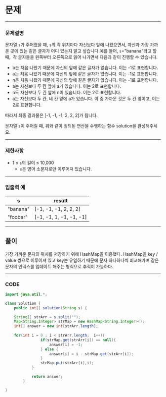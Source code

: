 # 문제
---

### 문제설명

문자열 `s`가 주어졌을 때, `s`의 각 위치마다 자신보다 앞에 나왔으면서, 자신과 가장 가까운 곳에 있는 같은 글자가 어디 있는지 알고 싶습니다.예를 들어, `s`="banana"라고 할 때,  각 글자들을 왼쪽부터 오른쪽으로 읽어 나가면서 다음과 같이 진행할 수 있습니다.

- b는 처음 나왔기 때문에 자신의 앞에 같은 글자가 없습니다. 이는 -1로 표현합니다.
- a는 처음 나왔기 때문에 자신의 앞에 같은 글자가 없습니다. 이는 -1로 표현합니다.
- n은 처음 나왔기 때문에 자신의 앞에 같은 글자가 없습니다. 이는 -1로 표현합니다.
- a는 자신보다 두 칸 앞에 a가 있습니다. 이는 2로 표현합니다.
- n도 자신보다 두 칸 앞에 n이 있습니다. 이는 2로 표현합니다.
- a는 자신보다 두 칸, 네 칸 앞에 a가 있습니다. 이 중 가까운 것은 두 칸 앞이고, 이는 2로 표현합니다.

따라서 최종 결과물은 [-1, -1, -1, 2, 2, 2]가 됩니다.

문자열 `s`이 주어질 때, 위와 같이 정의된 연산을 수행하는 함수 solution을 완성해주세요.

---

### 제한사항

- 1 ≤ `s`의 길이 ≤ 10,000
    - `s`은 영어 소문자로만 이루어져 있습니다.

---

### 입출력 예

| s | result |
| --- | --- |
| "banana" | [-1, -1, -1, 2, 2, 2] |
| "foobar" | [-1, -1, 1, -1, -1, -1] |

---

## 풀이

가장 가까운 문자의 위치를 저장하기 위해 HashMap을 이용했다. HashMap을 key / value 쌍으로 이루어져 있고 key는 유일하기 때문에 문자 하나하나씩 비교해가며 같은 문자의 인덱스를 업데이트 해주는 형식으로 추적이 가능하다.

---

### CODE

```java
import java.util.*;

class Solution {
	public int[] solution(String s) {

	String[] strArr = s.split("");
	Map<String,Integer> strMap = new HashMap<String,Integer>();
	int[] answer = new int[strArr.length];
            
	for(int i = 0 ; i < strArr.length;  i++){
                if(strMap.get(strArr[i]) == null){
                    answer[i] = -1;
                } else {
                    answer[i] = i - strMap.get(strArr[i]);
                }
                strMap.put(strArr[i],i);
            }

            return answer;
		}

}
```
